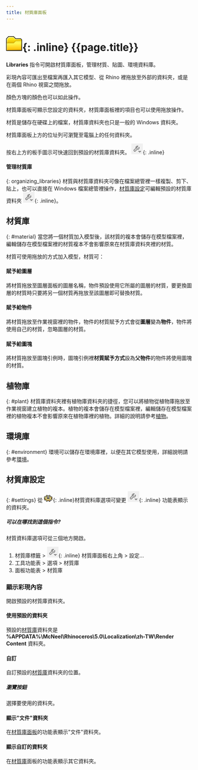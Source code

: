 ```yaml
---
title: 材質庫面板
---
```


# ![images/libraries.svg](images/libraries.svg){: .inline} {{page.title}}
**Libraries** 指令可開啟材質庫面板，管理材質、貼圖、環境資料庫。

彩現內容可匯出至檔案再匯入其它模型、從 Rhino 裡拖放至外部的資料夾，或是在兩個 Rhino 視窗之間拖放。

顏色方塊的顏色也可以如此操作。

材質庫面板可顯示您設定的資料夾，材質庫面板裡的項目也可以使用拖放操作。

材質是儲存在硬碟上的檔案，材質庫資料夾也只是一般的 Windows 資料夾。

材質庫面板上方的位址列可瀏覽至電腦上的任何資料夾。

按右上方的板手圖示可快速回到預設的材質庫資料夾。 ![images/library_default.png](images/library_default.png){: .inline}

#### 管理材質庫
{: organizing_libraries}
材質與材質庫資料夾可像在檔案總管裡一樣複製、剪下、貼上，也可以直接在 Windows 檔案總管裡操作，[材質庫設定](#settings)可編輯預設的材質庫資料夾 ![images/library_default.png](images/library_default.png){: .inline}。

## 材質庫
{: #material}
當您將一個材質加入模型後，該材質的複本會儲存在模型檔案裡，編輯儲存在模型檔案裡的材質複本不會影響原來在材質庫資料夾裡的材質。

材質可使用拖放的方式加入模型，材質可：

#### 賦予給圖層
將材質拖放至圖層面板的圖層名稱，物件預設使用它所屬的圖層的材質，要更換圖層的材質時只要將另一個材質再拖放至該圖層即可替換材質。

#### 賦予給物件
將材質拖放至作業視窗裡的物件，物件的材質賦予方式會從**圖層**變為**物件**，物件將使用自己的材質，忽略圖層的材質。

#### 賦予給圖塊
將材質拖放至圖塊引例時，圖塊引例裡**材質賦予方式**設為**父物件**的物件將使用圖塊的材質。

## 植物庫
{: #plant}
材質庫資料夾裡有植物庫資料夾的捷徑，您可以將植物從植物庫拖放至作業視窗建立植物的複本。植物的複本會儲存在模型檔案裡，編輯儲存在模型檔案裡的植物複本不會影響原來在植物庫裡的植物。詳細的說明請參考[植物](plants.html)。

## 環境庫
{: #environment}
環境可以儲存在環境庫裡，以便在其它模型使用，詳細說明請參考[環境](environment-tab.html)。

## 材質庫設定
{: #settings}
從 ![images/options.png](images/options.png){: .inline}材質資料庫選項可變更 ![images/library_default.png](images/library_default.png){: .inline} 功能表顯示的資料夾。

##### 可以在哪找到這個指令?
材質資料庫選項可從三個地方開啟。

 1. 材質庫標籤 > ![images/library_default.png](images/library_default.png){: .inline} 材質庫面板右上角 > 設定...
 1. 工具功能表 > 選項 > 材質庫
 1. 面板功能表 > 材質庫


### 顯示彩現內容
開啟預設的材質庫資料夾。

#### 使用預設的資料夾
預設的[材質庫](libraries.html)資料夾是 **%APPDATA%\McNeel\Rhinoceros\5.0\Localization\zh-TW\Render Content** 資料夾。

#### 自訂
自訂預設的[材質庫](libraries.html)資料夾的位置。

##### 瀏覽按鈕
選擇要使用的資料夾。

#### 顯示"文件"資料夾
在[材質庫面板](libraries.html)的功能表顯示"文件"資料夾。

#### 顯示自訂的資料夾
在[材質庫](libraries.html)面板的功能表顯示其它資料夾。
